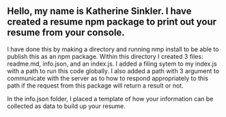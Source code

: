 ## Hello, my name is Katherine Sinkler. I have created a resume npm package to print out your resume from your console. 

I have done this by making a directory and running nmp install to be able to publish this as an npm package. Within this directory I created 3 files: readme.md, info.json, and an index.js. I added a filing sytem to my index.js with a path to run this code globally. I also added a path with 3 argument to communicate with the server as to how to respond appropriately to this path if the request from this package will return a result or not.  

In the info.json folder, I placed a template of how your information can be collected as data to build up your resume.



